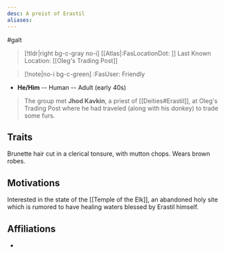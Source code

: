 ```yaml
---
desc: A preist of Erastil
aliases:
---
```

#galt
>[!tldr|right bg-c-gray no-i] [[Atlas|:FasLocationDot: ]] Last Known Location: [[Oleg's Trading Post]]

>[!note|no-i bg-c-green] :FasUser: Friendly

- **He/Him** -- Human -- Adult (early 40s)

>The group met **Jhod Kavkin**, a priest of [[Deities#Erastil]], at Oleg's Trading Post where he had traveled (along with his donkey) to trade some furs.

## Traits
Brunette hair cut in a clerical tonsure, with mutton chops. Wears brown robes.

## Motivations
Interested in the state of the [[Temple of the Elk]], an abandoned holy site which is rumored to have healing waters blessed by Erastil himself.

## Affiliations
- 